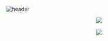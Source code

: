 ![header](https://capsule-render.vercel.app/api?type=waving&color=gradient&height=200&section=header&text=RyunKyung%20Kim&animation=twinkling&fontSize=50&fontAlignY=35)
 


<div align="center">
  <img src="https://github-readme-stats.vercel.app/api/top-langs/?username=loisRK&layout=compact&bg_color=30,B08BBB,ECA869&title_color=fff&text_color=fff"><br><br>
  <img src="https://github-readme-stats.vercel.app/api?username=loisRK&show_icons=false&bg_color=30,B5D5C5,B08BBB&title_color=fff&text_color=fff">
</div>

<!-- <div align="center">
  🔍 알고리즘 & 자료구조 study 
  <a href="https://github.com/loisRK/algorithm-practice">
    <img align="center" src="https://github-readme-stats.vercel.app/api/pin/?username=loisRK&repo=algorithm-practice" />
   </a>
  
  [![Solved.ac프로필](http://mazassumnida.wtf/api/v2/generate_badge?boj=ddukbul04)](https://solved.ac/ddukbul04)
</div> -->
